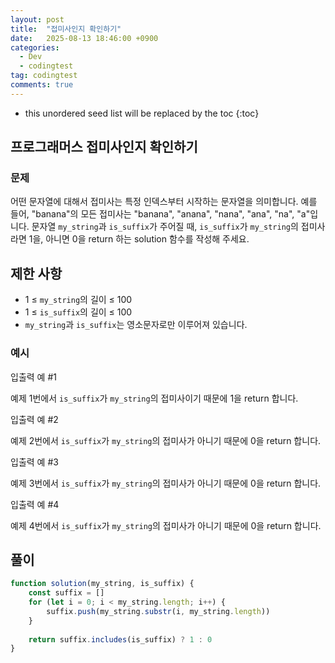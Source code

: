```yaml
---
layout: post
title:  "접미사인지 확인하기"
date:   2025-08-13 18:46:00 +0900
categories:
  - Dev
  - codingtest
tag: codingtest
comments: true
---
```


* this unordered seed list will be replaced by the toc
{:toc}

## 프로그래머스 접미사인지 확인하기

### 문제

어떤 문자열에 대해서 접미사는 특정 인덱스부터 시작하는 문자열을 의미합니다. 예를 들어, "banana"의 모든 접미사는 "banana", "anana", "nana", "ana", "na", "a"입니다.
문자열 `my_string`과 `is_suffix`가 주어질 때, `is_suffix`가 `my_string`의 접미사라면 1을, 아니면 0을 return 하는 solution 함수를 작성해 주세요.

## 제한 사항

- 1 ≤ `my_string`의 길이 ≤ 100
- 1 ≤ `is_suffix`의 길이 ≤ 100
- `my_string`과 `is_suffix`는 영소문자로만 이루어져 있습니다.


### 예시

입출력 예 #1

예제 1번에서 `is_suffix`가 `my_string`의 접미사이기 때문에 1을 return 합니다.

입출력 예 #2

예제 2번에서 `is_suffix`가 `my_string`의 접미사가 아니기 때문에 0을 return 합니다.

입출력 예 #3

예제 3번에서 `is_suffix`가 `my_string`의 접미사가 아니기 때문에 0을 return 합니다.

입출력 예 #4

예제 4번에서 `is_suffix`가 `my_string`의 접미사가 아니기 때문에 0을 return 합니다.

## 풀이

```js
function solution(my_string, is_suffix) {
    const suffix = []
    for (let i = 0; i < my_string.length; i++) {
        suffix.push(my_string.substr(i, my_string.length))
    }
    
    return suffix.includes(is_suffix) ? 1 : 0
}
```

